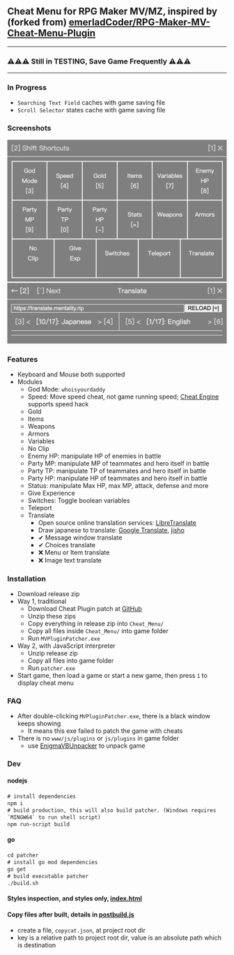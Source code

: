 ## Cheat Menu for RPG Maker MV/MZ, inspired by (forked from) [emerladCoder/RPG-Maker-MV-Cheat-Menu-Plugin](https://github.com/emerladCoder/RPG-Maker-MV-Cheat-Menu-Plugin)

---
### ⚠️⚠️⚠️ Still in TESTING, Save Game Frequently ⚠️⚠️⚠️
---

### In Progress
- `Searching Text Field` caches with game saving file
- `Scroll Selector` states cache with game saving file

### Screenshots
![Index](screenshots/home.png)
![Translate](screenshots/translate.png)

### Features
- Keyboard and Mouse both supported 
- Modules
  - God Mode: `whoisyourdaddy`
  - Speed: Move speed cheat, not game running speed; [Cheat Engine](https://www.cheatengine.org/) supports speed hack
  - Gold
  - Items
  - Weapons
  - Armors
  - Variables
  - No Clip
  - Enemy HP: manipulate HP of enemies in battle
  - Party MP: manipulate MP of teammates and hero itself in battle
  - Party TP: manipulate TP of teammates and hero itself in battle
  - Party HP: manipulate HP of teammates and hero itself in battle
  - Status: manipulate Max HP, max MP, attack, defense and more
  - Give Experience
  - Switches: Toggle boolean variables
  - Teleport
  - Translate
    - Open source online translation services: [LibreTranslate](https://github.com/LibreTranslate/LibreTranslate#mirrors)
    - Draw japanese to translate: [Google Translate](https://translate.google.com/?sl=ja&tl=en&op=translate), [jisho](https://jisho.org/#handwriting)
    - ✔ Message window translate
    - ✔ Choices translate
    - ❌ Menu or Item translate
    - ❌ Image text translate

### Installation
- Download release zip
- Way 1, traditional
  - Download Cheat Plugin patch at [GitHub](https://github.com/emerladCoder/RPG-Maker-MV-Cheat-Menu-Plugin)
  - Unzip these zips
  - Copy everything in release zip into `Cheat_Menu/`
  - Copy all files inside `Cheat_Menu/` into game folder
  - Run `MVPluginPatcher.exe`
- Way 2, with JavaScript interpreter
  - Unzip release zip
  - Copy all files into game folder
  - Run `patcher.exe`
- Start game, then load a game or start a new game, then press `1` to display cheat menu 

### FAQ
- After double-clicking `MVPluginPatcher.exe`, there is a black window keeps showing
  - It means this exe failed to patch the game with cheats
- There is no `www/js/plugins` or `js/plugins` in game folder
    - use [EnigmaVBUnpacker](https://f95zone.to/threads/rpg-maker-mv-unpacker.417/post-3577739) to unpack game

### Dev

#### nodejs
```shell
# install dependencies
npm i
# build production, this will also build patcher. (Windows requires `MINGW64` to run shell script)
npm run-script build
```
#### go
```shell
cd patcher
# install go mod dependencies
go get
# build executable patcher
./build.sh
```

#### Styles inspection, and styles only, [index.html](public/index.html)

#### Copy files after built, details in [postbuild.js](postbuild.js)
- create a file, `copycat.json`, at project root dir
- key is a relative path to project root dir, value is an absolute path which is destination
